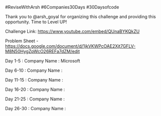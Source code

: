 #ReviseWithArsh #6Companies30Days #30Daysofcode

Thank you to @arsh_goyal for organizing this challenge and providing this opportunity.
Time to Level UP!

Challenge Link: https://www.youtube.com/embed/QUnaBYKQkZU

Problem Sheet - https://docs.google.com/document/d/1jkVKWPcOAE2Xjt7GFLV-M8N50HygZpWcO26REFa7dZM/edit

Day 1-5 :
Company Name : Microsoft

Day 6-10 :
Company Name :

Day 11-15 :
Company Name :

Day 16-20 :
Company Name :

Day 21-25 :
Company Name :

Day 26-30 :
Company Name :
